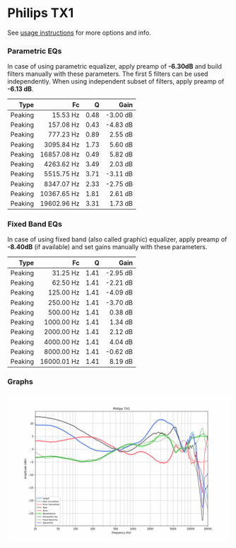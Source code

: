 # Philips TX1
See [usage instructions](https://github.com/jaakkopasanen/AutoEq#usage) for more options and info.

### Parametric EQs
In case of using parametric equalizer, apply preamp of **-6.30dB** and build filters manually
with these parameters. The first 5 filters can be used independently.
When using independent subset of filters, apply preamp of **-6.13 dB**.

| Type    | Fc          |    Q | Gain     |
|--------:|------------:|-----:|---------:|
| Peaking | 15.53 Hz    | 0.48 | -3.00 dB |
| Peaking | 157.08 Hz   | 0.43 | -4.83 dB |
| Peaking | 777.23 Hz   | 0.89 | 2.55 dB  |
| Peaking | 3095.84 Hz  | 1.73 | 5.60 dB  |
| Peaking | 16857.08 Hz | 0.49 | 5.82 dB  |
| Peaking | 4263.62 Hz  | 3.49 | 2.03 dB  |
| Peaking | 5515.75 Hz  | 3.71 | -3.11 dB |
| Peaking | 8347.07 Hz  | 2.33 | -2.75 dB |
| Peaking | 10367.65 Hz | 1.81 | 2.61 dB  |
| Peaking | 19602.96 Hz | 3.31 | 1.73 dB  |

### Fixed Band EQs
In case of using fixed band (also called graphic) equalizer, apply preamp of **-8.40dB**
(if available) and set gains manually with these parameters.

| Type    | Fc          |    Q | Gain     |
|--------:|------------:|-----:|---------:|
| Peaking | 31.25 Hz    | 1.41 | -2.95 dB |
| Peaking | 62.50 Hz    | 1.41 | -2.21 dB |
| Peaking | 125.00 Hz   | 1.41 | -4.09 dB |
| Peaking | 250.00 Hz   | 1.41 | -3.70 dB |
| Peaking | 500.00 Hz   | 1.41 | 0.38 dB  |
| Peaking | 1000.00 Hz  | 1.41 | 1.34 dB  |
| Peaking | 2000.00 Hz  | 1.41 | 2.12 dB  |
| Peaking | 4000.00 Hz  | 1.41 | 4.04 dB  |
| Peaking | 8000.00 Hz  | 1.41 | -0.62 dB |
| Peaking | 16000.01 Hz | 1.41 | 8.19 dB  |

### Graphs
![](./Philips%20TX1.png)